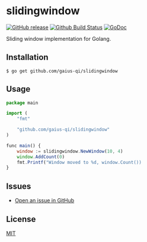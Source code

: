 # slidingwindow

[![GitHub release](https://img.shields.io/github/release/gaius-qi/slidingwindow.svg)](https://github.com/gaius-qi/slidingwindow/releases)
[![Github Build Status](https://github.com/gaius-qi/slidingwindow/workflows/Go/badge.svg?branch=main)](https://github.com/gaius-qi/slidingwindow/actions?query=workflow%3AGo+branch%3Amain)
[![GoDoc](https://godoc.org/github.com/gaius-qi/slidingwindow?status.svg)](https://godoc.org/github.com/gaius-qi/slidingwindow)

Sliding window implementation for Golang.

## Installation

```shell
$ go get github.com/gaius-qi/slidingwindow
```

## Usage

```js
package main

import (
    "fmt"

    "github.com/gaius-qi/slidingwindow"
)

func main() {
    window := slidingwindow.NewWindow(10, 4)
    window.AddCount(0)
    fmt.Printf("Window moved to %d, window.Count())
}
```

## Issues

- [Open an issue in GitHub](https://github.com/gaius-qi/slidingwindow/issues)

## License

[MIT](LICENSE)
